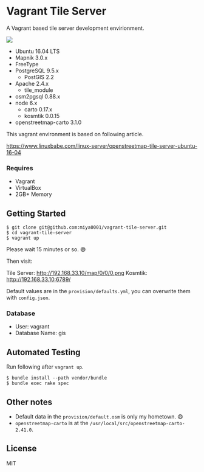 # Vagrant Tile Server

A Vagrant based tile server development envirionment.

![](https://www.evernote.com/l/ABWj6z8iV9BN77QoJohC7met9Ra_C-Q-afcB/image.png)

* Ubuntu 16.04 LTS
* Mapnik 3.0.x
* FreeType
* PostgreSQL 9.5.x
  * PostGIS 2.2
* Apache 2.4.x
  * tile_module
* osm2pgsql 0.88.x
* node 6.x
  * carto 0.17.x
  * kosmtik 0.0.15
* openstreetmap-carto 3.1.0

This vagrant environment is based on following article.

https://www.linuxbabe.com/linux-server/openstreetmap-tile-server-ubuntu-16-04

### Requires

* Vagrant
* VirtualBox
* 2GB+ Memory

## Getting Started

```
$ git clone git@github.com:miya0001/vagrant-tile-server.git
$ cd vagrant-tile-server
$ vagrant up
```

Please wait 15 minutes or so. :smile:

Then visit:

Tile Server: http://192.168.33.10/map/0/0/0.png
Kosmtik: http://192.168.33.10:6789/

Default values are in the `provision/defaults.yml`, you can overwrite them with `config.json`.

###  Database

* User: vagrant
* Database Name: gis

## Automated Testing

Run following after `vagrant up`.

```
$ bundle install --path vendor/bundle
$ bundle exec rake spec
```

## Other notes

* Default data in the `provision/default.osm` is only my hometown. :smile:
* `openstreetmap-carto` is at the `/usr/local/src/openstreetmap-carto-2.41.0`.

## License

MIT

